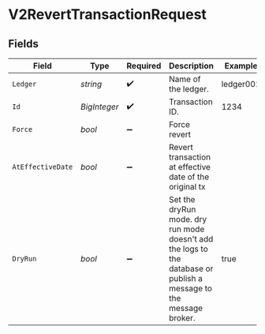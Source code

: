 # V2RevertTransactionRequest


## Fields

| Field                                                                                                              | Type                                                                                                               | Required                                                                                                           | Description                                                                                                        | Example                                                                                                            |
| ------------------------------------------------------------------------------------------------------------------ | ------------------------------------------------------------------------------------------------------------------ | ------------------------------------------------------------------------------------------------------------------ | ------------------------------------------------------------------------------------------------------------------ | ------------------------------------------------------------------------------------------------------------------ |
| `Ledger`                                                                                                           | *string*                                                                                                           | :heavy_check_mark:                                                                                                 | Name of the ledger.                                                                                                | ledger001                                                                                                          |
| `Id`                                                                                                               | *BigInteger*                                                                                                       | :heavy_check_mark:                                                                                                 | Transaction ID.                                                                                                    | 1234                                                                                                               |
| `Force`                                                                                                            | *bool*                                                                                                             | :heavy_minus_sign:                                                                                                 | Force revert                                                                                                       |                                                                                                                    |
| `AtEffectiveDate`                                                                                                  | *bool*                                                                                                             | :heavy_minus_sign:                                                                                                 | Revert transaction at effective date of the original tx                                                            |                                                                                                                    |
| `DryRun`                                                                                                           | *bool*                                                                                                             | :heavy_minus_sign:                                                                                                 | Set the dryRun mode. dry run mode doesn't add the logs to the database or publish a message to the message broker. | true                                                                                                               |